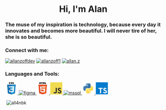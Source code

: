 <h1 align="center">Hi, I'm Alan</h1>
<h3 align="left">The muse of my inspiration is technology, because every day it innovates and becomes more beautiful. I will never tire of her, she is so beautiful.</h3>

<h3 align="left">Connect with me:</h3>
<p align="left">
<a href="https://twitter.com/allanzoffdev" target="blank"><img src="https://img.shields.io/badge/Twitter-1DA1F2?style=for-the-badge&logo=twitter&logoColor=white" alt="allanzoffdev"></a>
<a href="https://www.behance.net/allanzoff1" target="blank"><img src="https://img.shields.io/badge/-Behance-blue?style=for-the-badge&logo=behance&logoColor=white" alt="allanzoff1"></a>
<a href="https://discord.gg/DyTv2huUgh" target="blank"><img src="https://img.shields.io/badge/Discord-7289DA?style=for-the-badge&logo=discord&logoColor=white" alt="allan.z"></a>
</p>

<h3 align="left">Languages and Tools:</h3>
<p align="left"> <a href="https://www.w3schools.com/css/" target="_blank" rel="noreferrer"> <img src="https://raw.githubusercontent.com/devicons/devicon/master/icons/css3/css3-original-wordmark.svg" alt="css3" width="40" height="40"/> </a> <a href="https://www.figma.com/" target="_blank" rel="noreferrer"> <img src="https://www.vectorlogo.zone/logos/figma/figma-icon.svg" alt="figma" width="40" height="40"/> </a> <a href="https://www.w3.org/html/" target="_blank" rel="noreferrer"> <img src="https://raw.githubusercontent.com/devicons/devicon/master/icons/html5/html5-original-wordmark.svg" alt="html5" width="40" height="40"/> </a> <a href="https://developer.mozilla.org/en-US/docs/Web/JavaScript" target="_blank" rel="noreferrer"> <img src="https://raw.githubusercontent.com/devicons/devicon/master/icons/javascript/javascript-original.svg" alt="javascript" width="40" height="40"/> </a> <a href="https://www.microsoft.com/en-us/sql-server" target="_blank" rel="noreferrer"> <img src="https://www.svgrepo.com/show/303229/microsoft-sql-server-logo.svg" alt="mssql" width="40" height="40"/> </a> <a href="https://www.python.org" target="_blank" rel="noreferrer"> <img src="https://raw.githubusercontent.com/devicons/devicon/master/icons/python/python-original.svg" alt="python" width="40" height="40"/> </a> <a href="https://www.typescriptlang.org/" target="_blank" rel="noreferrer"> <img src="https://raw.githubusercontent.com/devicons/devicon/master/icons/typescript/typescript-original.svg" alt="typescript" width="40" height="40"/> </a> </p>

<p>&nbsp;<img align="center" src="https://github-readme-stats.vercel.app/api?username=all4nbk&show_icons=true&locale=en" alt="all4nbk" /></p>
